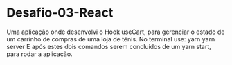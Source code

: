 # Desafio-03-React
Uma aplicação onde desenvolvi o Hook useCart, para gerenciar o estado de um carrinho de compras de uma loja de tênis.
No terminal use:
yarn
yarn server
E após estes dois comandos serem concluídos de um yarn start, para rodar a aplicação.
